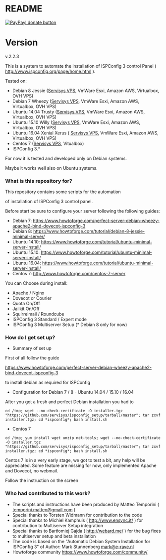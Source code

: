 # README #

[![PayPayl donate button](https://www.paypalobjects.com/it_IT/IT/i/btn/btn_donateCC_LG.gif)](https://www.paypal.com/cgi-bin/webscr?cmd=_s-xclick&hosted_button_id=TB4Q3UJDC5JDJ "Help US support this project using Paypal")

# Version #
v.2.2.3

This is a system to automate the installation of ISPConfig 3 control Panel ( http://www.ispconfig.org/page/home.html ).

Tested on:

- Debian 8 Jessie ([Servisys VPS](https://www.servisys.it/), VmWare Esxi, Amazon AWS, Virtualbox, OVH VPS)
- Debian 7 Wheezy ([Servisys VPS](https://www.servisys.it/), VmWare Esxi, Amazon AWS, Virtualbox, OVH VPS)
- Ubuntu 14.04 Trusty ([Servisys VPS](https://www.servisys.it/), VmWare Esxi, Amazon AWS, Virtualbox, OVH VPS)
- Ubuntu 15.10 Willy ([Servisys VPS](https://www.servisys.it/), VmWare Esxi, Amazon AWS, Virtualbox, OVH VPS)
- Ubuntu 16.04 Xenial Xerus ( [Servisys VPS](https://www.servisys.it/), VmWare Esxi, Amazon AWS, Virtualbox, OVH VPS)
- Centos 7 ([Servisys VPS](https://www.servisys.it/), Vitualbox)
- ISPConfig 3.*

For now it is tested and developed only on Debian systems.

Maybe it works well also on Ubuntu systems.

### What is this repository for? ###

This repository contains some scripts for the automation

of installation of ISPConfig 3 control panel.

Before start be sure to configure your server following the following guides:

- Debian 7: https://www.howtoforge.com/perfect-server-debian-wheezy-apache2-bind-dovecot-ispconfig-3
- Debian 8: https://www.howtoforge.com/tutorial/debian-8-jessie-minimal-server/
- Ubuntu 14.10: https://www.howtoforge.com/tutorial/ubuntu-minimal-server-install/
- Ubuntu 15.10: https://www.howtoforge.com/tutorial/ubuntu-minimal-server-install/
- Ubuntu 16.04: https://www.howtoforge.com/tutorial/ubuntu-minimal-server-install/
- Centos 7: http://www.howtoforge.com/centos-7-server

You can Choose during install:
- Apache / Nginx
- Dovecot or Courier
- Quota On/Off
- Jailkit On/Off
- Squirrelmail / Roundcube
- ISPConfig 3 Standard / Expert mode
- ISPConfig 3 Multiserver Setup (* Debian 8 only for now)

### How do I get set up? ###

* Summary of set up

First of all follow the guide 

https://www.howtoforge.com/perfect-server-debian-wheezy-apache2-bind-dovecot-ispconfig-3

to install debian as required for ISPConfig

* Configuration for Debian 7 / 8 - Ubuntu 14.04 / 15.10 / 16.04

After you got a fresh and perfect Debian installation you had to

```shell
cd /tmp; wget --no-check-certificate -O installer.tgz "https://github.com/servisys/ispconfig_setup/tarball/master"; tar zxvf installer.tgz; cd *ispconfig*; bash install.sh
```
* Centos 7

```shell
cd /tmp; yum install wget unzip net-tools; wget --no-check-certificate -O installer.tgz "https://github.com/servisys/ispconfig_setup/tarball/master"; tar zxvf installer.tgz; cd *ispconfig*; bash install.sh
```

Centos 7 is in a very early stage, we got to test a bit, any help will be appreciated. 
Some feature are missing for now, only implemented Apache and Dovecot, no webmail.

Follow the instruction on the screen

### Who had contributed to this work? ###

* The scripts and instructions have been produced by Matteo Temporini ( <temporini.matteo@gmail.com> )
* Special thanks to Torsten Widmann for contribution to the code
* Special thanks to Michiel Kamphuis ( http://www.ensync.it/ ) for contribution to Multiserver Setup integration
* Special thanks to Bartłomiej Gajda ( http://webard.me/ ) for the bug fixes to multiserver setup and beta installation
* The code is based on the "Automatic Debian System Installation for ISPConfig 3" of Author: Mark Stunnenberg <mark@e-rave.nl>
* Howtoforge community https://www.howtoforge.com/community/
